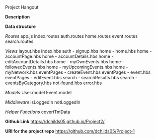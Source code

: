 Project Hangout



**Description**




**Data structure**

*Routes*
app.js
index.routes
auth.routes
home.routes
event.routes
search.routes

*Views*
layout.hbs
index.hbs
auth - signup.hbs
home - home.hbs
home - accountPage.hbs
home - accountDetails.hbs
home - editAccountDetails.hbs
home - myOwnEvents.hbs
home - followedEvents.hbs
home - myUpcomingEvents.hbs
home - myNetwork.hbs
eventPages - createEvent.hbs
eventPages - event.hbs
eventPages - editEvent.hbs
search - searchResults.hbs
search - eventsByCategory.hbs
not-found.hbs
error.hbs

*Models*
User.model
Event.model

*Middleware*
isLoggedIn
notLoggedIn

*Helper Functions*
covertTmData

**Github Link** https://dchilds05.github.io/Project2/

**URl for the project repo** https://github.com/dchilds05/Project-1